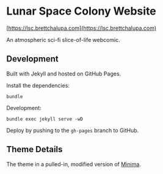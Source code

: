 # Lunar Space Colony Website

[https://lsc.brettchalupa.com](https://lsc.brettchalupa.com)

An atmospheric sci-fi slice-of-life webcomic.

## Development

Built with Jekyll and hosted on GitHub Pages.

Install the dependencies:

```
bundle
```

Development:

```
bundle exec jekyll serve -wD
```

Deploy by pushing to the `gh-pages` branch to GitHub.

## Theme Details

The theme in a pulled-in, modified version of
[Minima](https://github.com/jekyll/minima).
